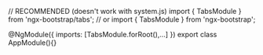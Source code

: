// RECOMMENDED (doesn't work with system.js)
import { TabsModule } from 'ngx-bootstrap/tabs';
// or
import { TabsModule } from 'ngx-bootstrap';

@NgModule({
  imports: [TabsModule.forRoot(),...]
})
export class AppModule(){}
